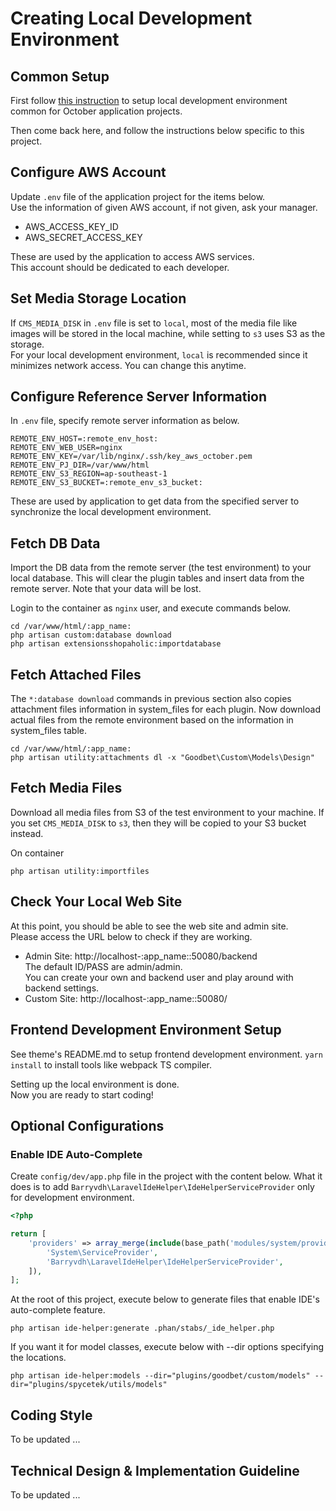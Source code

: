 # Creating Local Development Environment

## Common Setup
First follow [this instruction](https://bitbucket.org/spycetek/docs-portal/wiki/knowledges/octobercms_projects/setting_up_local_dev_env.md)
to setup local development environment common for October application projects.

Then come back here, and follow the instructions below specific to this project.


## Configure AWS Account
Update `.env` file of the application project for the items below.  
Use the information of given AWS account, if not given, ask your manager.

* AWS_ACCESS_KEY_ID
* AWS_SECRET_ACCESS_KEY

These are used by the application to access AWS services.  
This account should be dedicated to each developer.


## Set Media Storage Location
If `CMS_MEDIA_DISK` in `.env` file is set to `local`, most of the media file like images will be stored in the local machine, while setting to `s3` uses S3 as the storage.  
For your local development environment, `local` is recommended since it minimizes network access. You can change this anytime.


## Configure Reference Server Information
In `.env` file, specify remote server information as below.
```
REMOTE_ENV_HOST=:remote_env_host:
REMOTE_ENV_WEB_USER=nginx
REMOTE_ENV_KEY=/var/lib/nginx/.ssh/key_aws_october.pem
REMOTE_ENV_PJ_DIR=/var/www/html
REMOTE_ENV_S3_REGION=ap-southeast-1
REMOTE_ENV_S3_BUCKET=:remote_env_s3_bucket:
```

These are used by application to get data from the specified server to synchronize the local development environment.


## Fetch DB Data
Import the DB data from the remote server (the test environment) to your local database.
This will clear the plugin tables and insert data from the remote server.
Note that your data will be lost.

Login to the container as `nginx` user, and execute commands below.
```
cd /var/www/html/:app_name:
php artisan custom:database download
php artisan extensionsshopaholic:importdatabase
```


## Fetch Attached Files
The `*:database download` commands in previous section also copies attachment files information in system_files for each plugin.
Now download actual files from the remote environment based on the information in system_files table.
```
cd /var/www/html/:app_name:
php artisan utility:attachments dl -x "Goodbet\Custom\Models\Design"
```


## Fetch Media Files
Download all media files from S3 of the test environment to your machine.
If you set `CMS_MEDIA_DISK` to `s3`, then they will be copied to your S3 bucket instead.

On container
```
php artisan utility:importfiles
```


## Check Your Local Web Site
At this point, you should be able to see the web site and admin site.  
Please access the URL below to check if they are working.

* Admin Site: http://localhost-:app_name::50080/backend  
  The default ID/PASS are admin/admin.  
  You can create your own and backend user and play around with backend settings.
* Custom Site: http://localhost-:app_name::50080/


## Frontend Development Environment Setup
See theme's README.md to setup frontend development environment.
`yarn install` to install tools like webpack TS compiler.


Setting up the local environment is done.  
Now you are ready to start coding!


## Optional Configurations
### Enable IDE Auto-Complete
Create `config/dev/app.php` file in the project with the content below.
What it does is to add `Barryvdh\LaravelIdeHelper\IdeHelperServiceProvider` only for development environment.
```php
<?php

return [
    'providers' => array_merge(include(base_path('modules/system/providers.php')), [
        'System\ServiceProvider',
        'Barryvdh\LaravelIdeHelper\IdeHelperServiceProvider',
    ]),
];
```

At the root of this project, execute below to generate files that enable IDE's auto-complete feature.
```
php artisan ide-helper:generate .phan/stabs/_ide_helper.php
```

If you want it for model classes, execute below with --dir options specifying the locations.
```
php artisan ide-helper:models --dir="plugins/goodbet/custom/models" --dir="plugins/spycetek/utils/models"
```


## Coding Style
To be updated ...


## Technical Design & Implementation Guideline
To be updated ...
